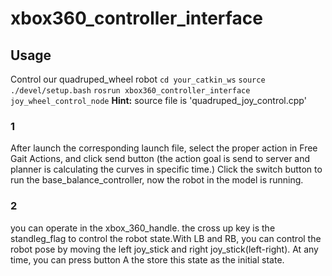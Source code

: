 # xbox360_controller_interface

## Usage
  Control our quadruped_wheel robot
 `cd your_catkin_ws`
 `source ./devel/setup.bash`
 `rosrun xbox360_controller_interface joy_wheel_control_node`
  **Hint:** source file is 'quadruped_joy_control.cpp'

### 1

After launch the corresponding launch file, select the proper action in Free Gait Actions, and click send button (the action goal is send to server and planner is calculating the curves in specific time.) Click the switch button to run the base_balance_controller, now the robot in the model is running.

### 2

you can operate in the xbox_360_handle. the cross up key is the standleg_flag to control the robot state.With LB and RB, you can control the robot pose by moving the left joy_stick and right joy_stick(left-right). At any time, you can press button A the store this state as the initial state.
